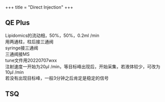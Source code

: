 +++
title = "Direct Injection"
+++

## QE Plus

Lipidomics的流动相，50%，50%，0.2ml /min  
用两通柱，柱后接三通阀  
syringe接三通阀  
三通阀接MS  
tune文件用20220707wxx  
注射速度一开始为20μl /min，等目标峰出现后，开始采集，若液体较少，可改为10μl /min  
若没有出现目标峰，一般3分钟之后肯定是稳定的信号  

## TSQ